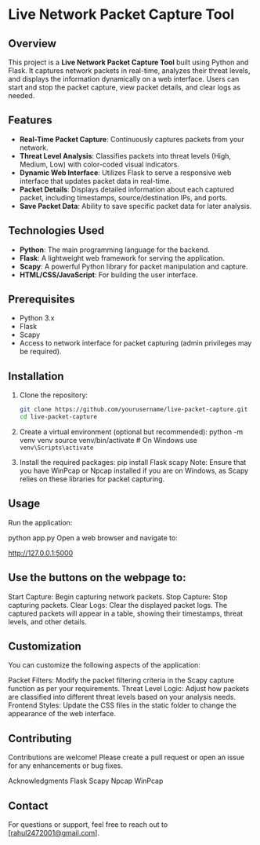 # Live Network Packet Capture Tool

## Overview

This project is a **Live Network Packet Capture Tool** built using Python and Flask. It captures network packets in real-time, analyzes their threat levels, and displays the information dynamically on a web interface. Users can start and stop the packet capture, view packet details, and clear logs as needed. 

## Features

- **Real-Time Packet Capture**: Continuously captures packets from your network.
- **Threat Level Analysis**: Classifies packets into threat levels (High, Medium, Low) with color-coded visual indicators.
- **Dynamic Web Interface**: Utilizes Flask to serve a responsive web interface that updates packet data in real-time.
- **Packet Details**: Displays detailed information about each captured packet, including timestamps, source/destination IPs, and ports.
- **Save Packet Data**: Ability to save specific packet data for later analysis.

## Technologies Used

- **Python**: The main programming language for the backend.
- **Flask**: A lightweight web framework for serving the application.
- **Scapy**: A powerful Python library for packet manipulation and capture.
- **HTML/CSS/JavaScript**: For building the user interface.

## Prerequisites

- Python 3.x
- Flask
- Scapy
- Access to network interface for packet capturing (admin privileges may be required).

## Installation

1. Clone the repository:
   ```bash
   git clone https://github.com/yourusername/live-packet-capture.git
   cd live-packet-capture
2. Create a virtual environment (optional but recommended):
python -m venv venv
source venv/bin/activate  # On Windows use `venv\Scripts\activate`

3. Install the required packages:
pip install Flask scapy
Note: Ensure that you have WinPcap or Npcap installed if you are on Windows, as Scapy relies on these libraries for packet capturing.

## Usage
Run the application:

python app.py
Open a web browser and navigate to:

http://127.0.0.1:5000

## Use the buttons on the webpage to:

Start Capture: Begin capturing network packets.
Stop Capture: Stop capturing packets.
Clear Logs: Clear the displayed packet logs.
The captured packets will appear in a table, showing their timestamps, threat levels, and other details.

## Customization
You can customize the following aspects of the application:

Packet Filters: Modify the packet filtering criteria in the Scapy capture function as per your requirements.
Threat Level Logic: Adjust how packets are classified into different threat levels based on your analysis needs.
Frontend Styles: Update the CSS files in the static folder to change the appearance of the web interface.

## Contributing
Contributions are welcome! Please create a pull request or open an issue for any enhancements or bug fixes.

Acknowledgments
Flask
Scapy
Npcap
WinPcap
## Contact
For questions or support, feel free to reach out to [rahul2472001@gmail.com].
